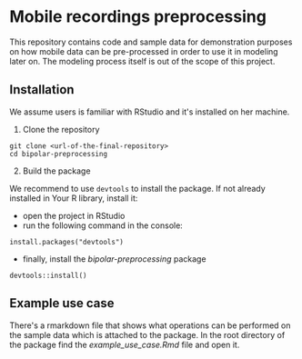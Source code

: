 # Mobile recordings preprocessing

This repository contains code and sample data for demonstration purposes on how mobile data can be pre-processed in order to use it in modeling later on. The modeling process itself is out of the scope of this project.

## Installation

We assume users is familiar with RStudio and it's installed on her machine.

1. Clone the repository

```
git clone <url-of-the-final-repository>
cd bipolar-preprocessing
```

2. Build the package

We recommend to use `devtools` to install the package.
If not already installed in Your R library, install it:

- open the project in RStudio
- run the following command in the console:
```
install.packages("devtools")
```
- finally, install the _bipolar-preprocessing_ package
```
devtools::install()
```

## Example use case

There's a rmarkdown file that shows what operations can be performed on the sample data which is attached to the package. In the root directory of the package find the _example_use_case.Rmd_ file and open it.
